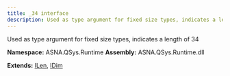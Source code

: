```yaml
---
title: _34 interface
description: Used as type argument for fixed size types, indicates a length of 34 
---
```


Used as type argument for fixed size types, indicates a length of 34 

**Namespace:** ASNA.QSys.Runtime
**Assembly:** ASNA.QSys.Runtime.dll

**Extends:** [ILen](/reference/runtime/qsys-runtime/i-len.html), [IDim](/reference/runtime/qsys-runtime/i-dim.html)
<br>
<br>
